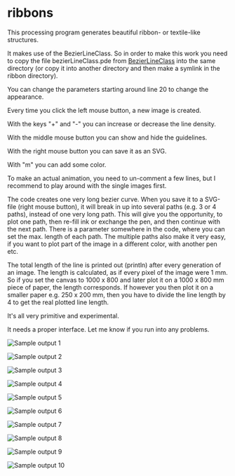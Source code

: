 # ribbons
This processing program generates beautiful ribbon- or textile-like structures.

It makes use of the BezierLineClass. So in order to make this work you need to copy the file bezierLineClass.pde from [BezierLineClass](https://github.com/mattack65/processing---bezierLineClass) into the same directory (or copy it into another directory and then make a symlink in the ribbon directory).
 
You can change the parameters starting around line 20 to change the appearance.

Every time you click the left mouse button, a new image is created.

With the keys "+" and "-" you can increase or decrease the line density.

With the middle mouse button you can show and hide the guidelines.

With the right mouse button you can save it as an SVG.

With "m" you can add some color.

To make an actual animation, you need to un-comment a few lines, but I recommend to play around with the single images first.

The code creates one very long bezier curve. When you save it to a SVG-file (right mouse button), it will break in up into several paths (e.g. 3 or 4 paths), instead of one very long path. This will give you the opportunity, to plot one path, then re-fill ink or exchange the pen, and then continue with the next path. There is a parameter somewhere in the code, where you can set the max. length of each path. The multiple paths also make it very easy, if you want to plot part of the image in a different color, with another pen etc.

The total length of the line is printed out (println) after every generation of an image. The length is calculated, as if every pixel of the image were 1 mm. So if you set the canvas to 1000 x 800 and later plot it on a 1000 x 800 mm piece of paper, the length corresponds. If however you then plot it on a smaller paper e.g. 250 x 200 mm, then you have to divide the line length by 4 to get the real plotted line length. 

It's all very primitive and experimental. 

It needs a proper interface. Let me know if you run into any problems.

![Sample output 1](output_samples/output_2024-8-21_21-17-58.svg)

![Sample output 2](output_samples/output_2024-8-21_23-48-6.svg)

![Sample output 3](output_samples/output_2024-8-22_2-4-18.svg)

![Sample output 4](output_samples/output_2024-8-22_2-38-34.svg)

![Sample output 5](output_samples/output_2024-8-23_23-1-21.svg)

![Sample output 6](output_samples/output_2024-8-23_23-49-12.svg)

![Sample output 7](output_samples/output_2024-8-27_22-55-46.svg)

![Sample output 8](output_samples/output_2024-8-27_23-3-25.svg)

![Sample output 9](output_samples/output_2024-8-27_23-16-22.svg)

![Sample output 10](output_samples/output_2024-9-20_23-44-0.svg)

